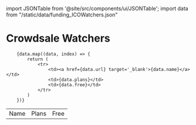 import JSONTable from '@site/src/components/ui/JSONTable';
import data from "/static/data/funding_ICOWatchers.json"

# Crowdsale Watchers

  <table>
		<tr>
			<td>Name</td>
			<td>Plans</td>
			<td>Free</td>
		</tr>
	
		{data.map((data, index) => {
			return (
				<tr>
					<td><a href={data.url} target='_blank'>{data.name}</a></td>
					<td>{data.plans}</td>
					<td>{data.free}</td>
				</tr>
			)
		})}
    
  </table>
